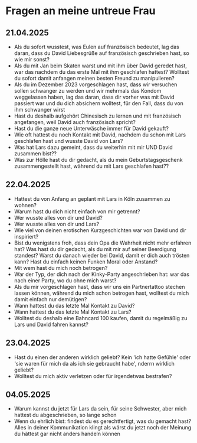 # Fragen an meine untreue Frau

## 21.04.2025
- Als du sofort wusstest, was Eulen auf französisch bedeutet, lag das daran, dass du David Liebesgrüße auf französisch geschrieben hast, so wie mir sonst?
- Als du mit Jan beim Skaten warst und mit ihm über David geredet hast, war das nachdem du das erste Mal mit ihm geschlafen hattest? Wolltest du sofort damit anfangen meinen besten Freund zu manipulieren?
- Als du im Dezember 2023 vorgeschlagen hast, dass wir versuchen sollen schwanger zu werden und wir mehrmals das Kondom weggelassen haben, lag das daran, dass dir vorher was mit David passiert war und du dich absichern wolltest, für den Fall, dass du von ihm schwanger wirst
- Hast du deshalb aufgehört Chinesisch zu lernen und mit französisch angefangen, weil David auch französisch spricht?
- Hast du die ganze neue Unterwäsche immer für David gekauft?
- Wie oft hattest du noch Kontakt mit David, nachdem du schon mit Lars geschlafen hast und wusste David von Lars?
- Was hat Lars dazu gemeint, dass du weiterhin mit mir UND David zusammen bist??
- Was zur Hölle hast du dir gedacht, als du mein Geburtstagsgeschenk zusammengestellt hast, während du mit Lars geschlafen hast??

## 22.04.2025
- Hattest du von Anfang an geplant mit Lars in Köln zusammen zu wohnen?
- Warum hast du dich nicht einfach von mir getrennt?
- Wer wusste alles von dir und David?
- Wer wusste alles von dir und Lars?
- Wie viel von deinen erotischen Kurzgeschichten war von David und dir inspiriert?
- Bist du wenigstens froh, dass dein Opa die Wahrheit nicht mehr erfahren hat? Was hast du dir gedacht, als du mit mir auf seiner Beerdigung standest? Warst du danach wieder bei David, damit er dich auch trösten kann? Hast du einfach keinen Funken Moral oder Anstand?
- Mit wem hast du mich noch betrogen?
- War der Typ, der dich nach der Kinky-Party angeschrieben hat: war das nach einer Party, wo du ohne mich warst?
- Als du mir vorgeschlagen hast, dass wir uns ein Partnertattoo stechen lassen können, während du mich schon betrogen hast, wolltest du mich damit einfach nur demütigen?
- Wann hattest du das letzte Mal Kontakt zu David?
- Wann hattest du das letzte Mal Kontakt zu Lars?
- Wolltest du deshalb eine Bahncard 100 kaufen, damit du regelmäßig zu Lars und David fahren kannst?

## 23.04.2025
- Hast du einen der anderen wirklich geliebt? Kein 'ich hatte Gefühle' oder 'sie waren für mich da als ich sie gebraucht habe', nderrn wirklich geliebt?
- Wolltest du mich aktiv verletzen oder für irgendetwas bestrafen?

## 04.05.2025
- Warum kannst du jetzt für Lars da sein, für seine Schwester, aber mich hattest du abgeschrieben, so lange schon
- Wenn du ehrlich bist: findest du es gerechtfertigt, was du gemacht hast? Alles in deiner Kommunikation klingt als wärst du jetzt noch der Meinung du hättest gar nicht anders handeln können
